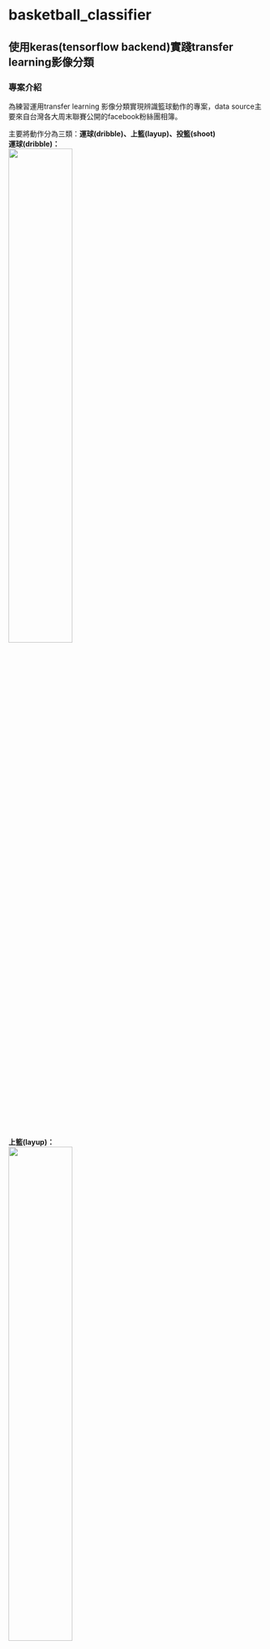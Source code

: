 # basketball_classifier
## 使用keras(tensorflow backend)實踐transfer learning影像分類
### 專案介紹

為練習運用transfer learning 影像分類實現辨識籃球動作的專案，data source主要來自台灣各大周末聯賽公開的facebook粉絲團相簿。  

主要將動作分為三類：**運球(dribble)、上籃(layup)、投籃(shoot)**  
**運球(dribble)：**  
<img src="tools/d175.jpeg" width="50%" height="50%">  
**上籃(layup)：**  
<img src="tools/l771.jpeg" width="50%" height="50%">    
**投籃(shoot)：**  
<img src="tools/s717.jpeg" width="50%" height="50%">  
training data dribble：967、layup：869、shoot：945  
testing datas dribble：100、layup：100、shoot：100  
下為專案架構：
```
├── checkpoints/
├── coreml_models/
├── dataset/
│   ├── test/
|   |   ├─ dribble/
|   |   ├─ layup/
|   |   └─ shoot/
│   └── train/
|       ├─ dribble/
|       ├─ layup/
|       └─ shoot/
├── models/
├── scripts/
│   ├── covert_model_to_coreml.ipynb
|   ├── data_collect.ipynb
│   └── model_training.ipynb
├── requirements.txt
└── README.md
```
- **checkpoints**：存放訓練時loss較前幾次小的model的資料夾。  
- **models**：存放從**checkpoints**資料夾中測試完準確率較高的模型。  
- **coreml_models**：存放從**models**資料夾中的*.h5 model所轉成的*.mlmodel檔案，拿來丟進xcode建立ios行動裝置app等。  
- **dataset**：存放taining data及testing data，以資料夾名稱作為分類label。  
- **scripts**：存放專案相關的code，**data_collect.ipynb**主要利用FB的Graph API及爬蟲抓取公開粉絲團的籃球比賽照片至local，**model_training.ipynb**作主要訓練與測試到儲存模型的工作，**covert_model_to_coreml.ipynb**利用coremltools.converters.keras.convert將keras的h5模型檔轉成apple的coreml_model格式。  
- **requirements.txt**：敘述本專案的環境與安裝之module版本

### 結果Result
本專案最終採用 **inceptionV3**模型並全部layers都設定更新訓練參數，從learning curve中可以看出來因為training data才2700多張所以超級 ***over fitting!!!*** ，未來會慢慢再增加data讓整個模型更加完善。  
<img src="tools/learning_curve.JPG">  
performance in testing data:  
<img src="tools/cm.JPG">  
plot error-predicted images:  
<img src="tools/error1.JPG"> 
<img src="tools/error2.JPG">  
<img src="tools/error3.JPG"> 
<img src="tools/error4.JPG">  
<img src="tools/error5.JPG">  
可以看出模型在判斷投籃(shoot)與上籃(layup)間錯誤較多，事實上這兩個動作之間本身就存在一些模糊的空間，可能在一開始資料分類時就必須更清楚的定義何謂投籃(shoot)？何謂上籃(layup)？  
最後附上模型轉成coreml格式並build成IOS app的成果。
[basketball_move_classifier](https://www.youtube.com/watch?v=6otRvjD8epQ&index=4&t=0s&list=PL20F19SmKzYRvpP-BuQfOHKf7bP__Y2AS )
